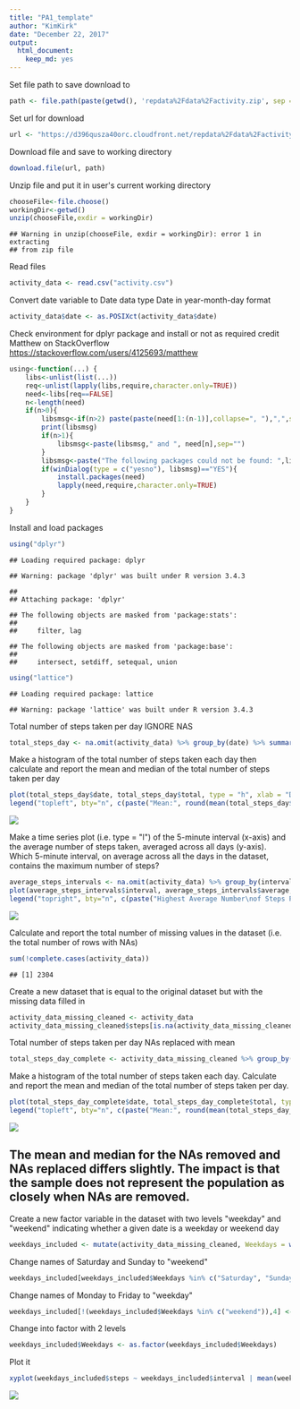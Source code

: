 ```yaml
---
title: "PA1_template"
author: "KimKirk"
date: "December 22, 2017"
output: 
  html_document: 
    keep_md: yes
---
```




Set file path to save download to

```r
path <- file.path(paste(getwd(), 'repdata%2Fdata%2Factivity.zip', sep = "/"))
```


Set url for download

```r
url <- "https://d396qusza40orc.cloudfront.net/repdata%2Fdata%2Factivity.zip"
```


Download file and save to working directory

```r
download.file(url, path)
```


Unzip file and put it in user's current working directory

```r
chooseFile<-file.choose()
workingDir<-getwd()
unzip(chooseFile,exdir = workingDir)
```

```
## Warning in unzip(chooseFile, exdir = workingDir): error 1 in extracting
## from zip file
```


Read files

```r
activity_data <- read.csv("activity.csv")
```


Convert date variable to Date data type
Date in year-month-day format

```r
activity_data$date <- as.POSIXct(activity_data$date)
```


Check environment for dplyr package and install or not as required
credit Matthew on StackOverflow https://stackoverflow.com/users/4125693/matthew

```r
using<-function(...) {
    libs<-unlist(list(...))
    req<-unlist(lapply(libs,require,character.only=TRUE))
    need<-libs[req==FALSE]
    n<-length(need)
    if(n>0){
        libsmsg<-if(n>2) paste(paste(need[1:(n-1)],collapse=", "),",",sep="") else need[1]
        print(libsmsg)
        if(n>1){
            libsmsg<-paste(libsmsg," and ", need[n],sep="")
        }
        libsmsg<-paste("The following packages could not be found: ",libsmsg,"\n\r\n\rInstall missing packages?",collapse="")
        if(winDialog(type = c("yesno"), libsmsg)=="YES"){
            install.packages(need)
            lapply(need,require,character.only=TRUE)
        }
    }
}
```



Install and load packages

```r
using("dplyr")
```

```
## Loading required package: dplyr
```

```
## Warning: package 'dplyr' was built under R version 3.4.3
```

```
## 
## Attaching package: 'dplyr'
```

```
## The following objects are masked from 'package:stats':
## 
##     filter, lag
```

```
## The following objects are masked from 'package:base':
## 
##     intersect, setdiff, setequal, union
```

```r
using("lattice")
```

```
## Loading required package: lattice
```

```
## Warning: package 'lattice' was built under R version 3.4.3
```


Total number of steps taken per day IGNORE NAS

```r
total_steps_day <- na.omit(activity_data) %>% group_by(date) %>% summarise(total = sum(steps))
```


Make a histogram of the total number of steps taken each day then calculate and report the mean and median of the total number of steps taken per day

```r
plot(total_steps_day$date, total_steps_day$total, type = "h", xlab = "Date", ylab = "Steps", main = "Total Steps Per Day")
legend("topleft", bty="n", c(paste("Mean:", round(mean(total_steps_day$total)), paste("\nMedian:"), median(total_steps_day$total))))
```

![](PA1_template_files/figure-html/unnamed-chunk-10-1.png)<!-- -->



Make a time series plot (i.e. type = "l") of the 5-minute interval (x-axis) and the average number of steps taken, averaged across all days (y-axis). Which 5-minute interval, on average across all the days in the dataset, contains the maximum number of steps?

```r
average_steps_intervals <- na.omit(activity_data) %>% group_by(interval) %>% summarise(average = mean(steps))
plot(average_steps_intervals$interval, average_steps_intervals$average, type="l", xlab = "5-minute Interval", ylab = "Average Number of Steps")
legend("topright", bty="n", c(paste("Highest Average Number\nof Steps Per 5-Minute Interval:", round(max(average_steps_intervals$average)))))
```

![](PA1_template_files/figure-html/unnamed-chunk-11-1.png)<!-- -->


Calculate and report the total number of missing values in the dataset (i.e. the total number of rows with  NAs)

```r
sum(!complete.cases(activity_data))
```

```
## [1] 2304
```



Create a new dataset that is equal to the original dataset but with the missing data filled in

```r
activity_data_missing_cleaned <- activity_data
activity_data_missing_cleaned$steps[is.na(activity_data_missing_cleaned$steps)] <- mean(activity_data_missing_cleaned$steps, na.rm=TRUE)
```


Total number of steps taken per day NAs replaced with mean

```r
total_steps_day_complete <- activity_data_missing_cleaned %>% group_by(date) %>% summarise(total = sum(steps))
```



Make a histogram of the total number of steps taken each day. Calculate and report the mean and median of the total number of steps taken per day.

```r
plot(total_steps_day_complete$date, total_steps_day_complete$total, type = "h", xlab = "Date", ylab = "Steps", main = "Total Steps Per Day")
legend("topleft", bty="n", c(paste("Mean:", round(mean(total_steps_day_complete$total)), paste("\nMedian:"), round(median(total_steps_day_complete$total)))))
```

![](PA1_template_files/figure-html/unnamed-chunk-15-1.png)<!-- -->


## The mean and median for the NAs removed and NAs replaced differs slightly. The impact is that the sample does not represent the population as closely when NAs are removed.


Create a new factor variable in the dataset with two levels "weekday" and "weekend" indicating whether a given date is a weekday or weekend day

```r
weekdays_included <- mutate(activity_data_missing_cleaned, Weekdays = weekdays(activity_data_missing_cleaned$date))
```



Change names of Saturday and Sunday to "weekend"

```r
weekdays_included[weekdays_included$Weekdays %in% c("Saturday", "Sunday"),4] <- "weekend"
```



Change names of Monday to Friday to "weekday"

```r
weekdays_included[!(weekdays_included$Weekdays %in% c("weekend")),4] <- "weekday"
```



Change into factor with 2 levels

```r
weekdays_included$Weekdays <- as.factor(weekdays_included$Weekdays)
```



Plot it

```r
xyplot(weekdays_included$steps ~ weekdays_included$interval | mean(weekdays_included$steps) * weekdays_included$Weekdays, data = weekdays_included, type = "l", main="Average Steps per Interval Across Weekdays and Weekends", xlab="Interval", ylab= "Steps")
```

![](PA1_template_files/figure-html/unnamed-chunk-20-1.png)<!-- -->




